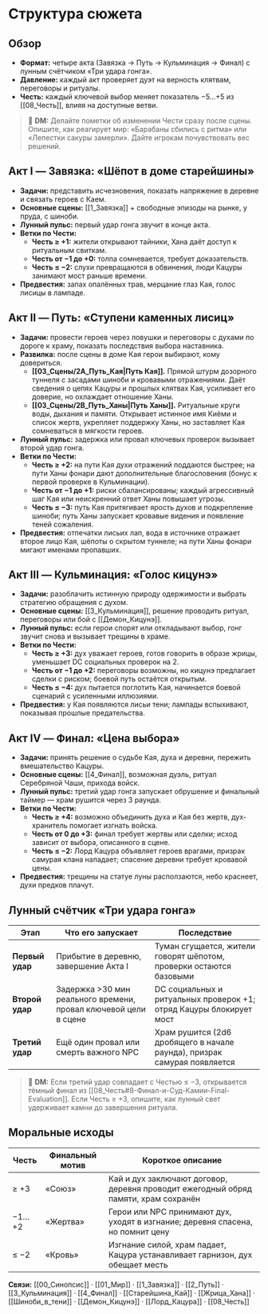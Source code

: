 
# Структура сюжета

## Обзор
- **Формат:** четыре акта (Завязка → Путь → Кульминация → Финал) с лунным счётчиком «Три удара гонга».
- **Давление:** каждый акт проверяет дуэт на верность клятвам, переговоры и ритуалы.
- **Честь:** каждый ключевой выбор меняет показатель −5…+5 из [[08_Честь]], влияя на доступные ветви.

> 💬 **DM:** Делайте пометки об изменении Чести сразу после сцены. Опишите, как реагирует мир: «Барабаны сбились с ритма» или «Лепестки сакуры замерли». Дайте игрокам почувствовать вес решений.

## Акт I — Завязка: «Шёпот в доме старейшины»
- **Задачи:** представить исчезновения, показать напряжение в деревне и связать героев с Каем.
- **Основные сцены:** [[1_Завязка]] + свободные эпизоды на рынке, у пруда, с шиноби.
- **Лунный пульс:** первый удар гонга звучит в конце акта.
- **Ветки по Чести:**
  - **Честь ≥ +1:** жители открывают тайники, Хана даёт доступ к ритуальным свиткам.
  - **Честь от −1 до +0:** толпа сомневается, требует доказательств.
  - **Честь ≤ −2:** слухи превращаются в обвинения, люди Кацуры занимают мост раньше времени.
- **Предвестия:** запах опалённых трав, мерцание глаз Кая, голос лисицы в лампаде.

## Акт II — Путь: «Ступени каменных лисиц»
- **Задачи:** провести героев через ловушки и переговоры с духами по дороге к храму, показать последствия выбора наставника.
- **Развилка:** после сцены в доме Кая герои выбирают, кому довериться.
  - **[[03_Сцены/2A_Путь_Кая|Путь Кая]].** Прямой штурм дозорного туннеля с засадами шиноби и кровавыми отражениями. Даёт сведения о цепях Кацуры и прошлых клятвах Кая, усиливает его доверие, но охлаждает отношение Ханы.
  - **[[03_Сцены/2B_Путь_Ханы|Путь Ханы]].** Ритуальные круги воды, дыхания и памяти. Открывает истинное имя Киёми и список жертв, укрепляет поддержку Ханы, но заставляет Кая сомневаться в мягкости героев.
- **Лунный пульс:** задержка или провал ключевых проверок вызывает второй удар гонга.
- **Ветки по Чести:**
  - **Честь ≥ +2:** на пути Кая духи отражений поддаются быстрее; на пути Ханы фонари дают дополнительные благословения (бонус к первой проверке в Кульминации).
  - **Честь от −1 до +1:** риски сбалансированы; каждый агрессивный шаг Кая или неискренний ответ Ханы повышает угрозы.
  - **Честь ≤ −3:** путь Кая притягивает ярость духов и подкрепление шиноби; путь Ханы запускает кровавые видения и появление теней сожаления.
- **Предвестия:** отпечатки лисьих лап, вода в источнике отражает второе лицо Кая, шёпоты о скрытом туннеле; на пути Ханы фонари мигают именами пропавших.

## Акт III — Кульминация: «Голос кицунэ»
- **Задачи:** разоблачить истинную природу одержимости и выбрать стратегию обращения с духом.
- **Основные сцены:** [[3_Кульминация]], решение проводить ритуал, переговоры или бой с [[Демон_Кицунэ]].
- **Лунный пульс:** если герои спорят или откладывают выбор, гонг звучит снова и вызывает трещины в храме.
- **Ветки по Чести:**
  - **Честь ≥ +3:** дух уважает героев, готов говорить в образе жрицы, уменьшает DC социальных проверок на 2.
  - **Честь от −1 до +2:** переговоры возможны, но кицунэ предлагает сделки с риском; боевой путь остаётся открытым.
  - **Честь ≤ −4:** дух пытается поглотить Кая, начинается боевой сценарий с усиленными иллюзиями.
- **Предвестия:** у Кая появляются лисьи тени; лампады вспыхивают, показывая прошлые предательства.

## Акт IV — Финал: «Цена выбора»
- **Задачи:** принять решение о судьбе Кая, духа и деревни, пережить вмешательство Кацуры.
- **Основные сцены:** [[4_Финал]], возможная дуэль, ритуал Серебряной Чаши, прихода войск.
- **Лунный пульс:** третий удар гонга запускает обрушение и финальный таймер — храм рушится через 3 раунда.
- **Ветки по Чести:**
  - **Честь ≥ +4:** возможно объединить духа и Кая без жертв, дух-хранитель помогает изгнать войска.
  - **Честь от 0 до +3:** финал требует жертвы или сделки; исход зависит от выбора, описанного в сцене.
  - **Честь ≤ −2:** Лорд Кацура объявляет героев врагами, призрак самурая клана нападает; спасение деревни требует кровавой цены.
- **Предвестия:** трещины на статуе луны расползаются, небо краснеет, духи предков плачут.

## Лунный счётчик «Три удара гонга»
| Этап | Что его запускает | Последствие |
| --- | --- | --- |
| **Первый удар** | Прибытие в деревню, завершение Акта I | Туман сгущается, жители говорят шёпотом, проверки остаются базовыми |
| **Второй удар** | Задержка >30 мин реального времени, провал ключевой цели в сцене | DC социальных и ритуальных проверок +1; отряд Кацуры блокирует мост |
| **Третий удар** | Ещё один провал или смерть важного NPC | Храм рушится (2d6 дробящего в начале раунда), призрак самурая появляется |

> 💬 **DM:** Если третий удар совпадает с Честью ≤ −3, открывается тёмный финал из [[08_Честь#8-Финал-и-Суд-Камии-Final-Evaluation]]. Если Честь ≥ +3, опишите, как лунный свет удерживает камни до завершения ритуала.

## Моральные исходы
| Честь | Финальный мотив | Короткое описание |
| --- | --- | --- |
| ≥ +3 | «Союз» | Кай и дух заключают договор, деревня проводит ежегодный обряд памяти, храм сохранён |
| −1…+2 | «Жертва» | Герои или NPC принимают дух, уходят в изгнание; деревня спасена, но помнит цену |
| ≤ −2 | «Кровь» | Изгнание силой, храм падает, Кацура устанавливает гарнизон, дух обещает месть |

**Связи:** [[00_Синопсис]] · [[01_Мир]] · [[1_Завязка]] · [[2_Путь]] · [[3_Кульминация]] · [[4_Финал]] · [[Старейшина_Кай]] · [[Жрица_Хана]] · [[Шиноби_в_тени]] · [[Демон_Кицунэ]] · [[Лорд_Кацура]] · [[08_Честь]]

